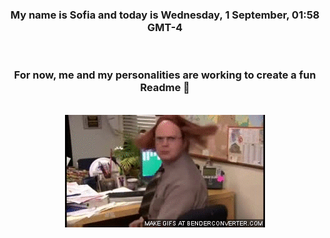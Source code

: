 


<div align="center">
<h3 >My name is Sofia and today is Wednesday, 1 September, 01:58 GMT-4</h3><br>
<h3 >For now, me and my personalities are working to create a fun Readme 👋
</h3><br>
<img src='img/dwight.gif' alt='working...'/>
</div>
